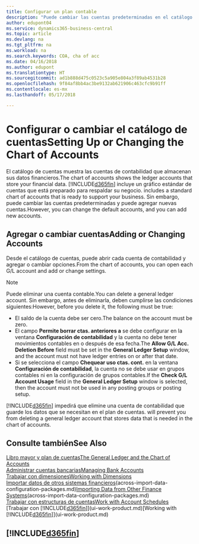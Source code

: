```yaml
---
title: Configurar un plan contable
description: "Puede cambiar las cuentas predeterminadas en el catálogo de cuentas (COA) y puede agregar nuevas cuentas."
author: edupont04
ms.service: dynamics365-business-central
ms.topic: article
ms.devlang: na
ms.tgt_pltfrm: na
ms.workload: na
ms.search.keywords: COA, cha of acc
ms.date: 04/16/2018
ms.author: edupont
ms.translationtype: HT
ms.sourcegitcommit: ad1b888d475c0523c5a905e804a3f89ab4531b28
ms.openlocfilehash: 9f84af8bb4ac3be9132ab621906c463cfc9b91ff
ms.contentlocale: es-mx
ms.lasthandoff: 05/17/2018

---
```

# <a name="setting-up-or-changing-the-chart-of-accounts"></a><span data-ttu-id="20781-103">Configurar o cambiar el catálogo de cuentas</span><span class="sxs-lookup"><span data-stu-id="20781-103">Setting Up or Changing the Chart of Accounts</span></span>
<span data-ttu-id="20781-104">El catálogo de cuentas muestra las cuentas de contabilidad que almacenan sus datos financieros.</span><span class="sxs-lookup"><span data-stu-id="20781-104">The chart of accounts shows the ledger accounts that store your financial data.</span></span> [!INCLUDE[d365fin](includes/d365fin_md.md)]<span data-ttu-id="20781-105"> incluye un gráfico estándar de cuentas que está preparado para respaldar su negocio.</span><span class="sxs-lookup"><span data-stu-id="20781-105"> includes a standard chart of accounts that is ready to support your business.</span></span>
<span data-ttu-id="20781-106">Sin embargo, puede cambiar las cuentas predeterminadas y puede agregar nuevas cuentas.</span><span class="sxs-lookup"><span data-stu-id="20781-106">However, you can change the default accounts, and you can add new accounts.</span></span>  

## <a name="adding-or-changing-accounts"></a><span data-ttu-id="20781-107">Agregar o cambiar cuentas</span><span class="sxs-lookup"><span data-stu-id="20781-107">Adding or Changing Accounts</span></span>
<span data-ttu-id="20781-108">Desde el catálogo de cuentas, puede abrir cada cuenta de contabilidad y agregar o cambiar opciones.</span><span class="sxs-lookup"><span data-stu-id="20781-108">From the chart of accounts, you can open each G/L account and add or change settings.</span></span>

> [!NOTE]  
>   <span data-ttu-id="20781-109">Puede eliminar una cuenta contable.</span><span class="sxs-lookup"><span data-stu-id="20781-109">You can delete a general ledger account.</span></span> <span data-ttu-id="20781-110">Sin embargo, antes de eliminarla, deben cumplirse las condiciones siguientes:</span><span class="sxs-lookup"><span data-stu-id="20781-110">However, before you delete it, the following must be true:</span></span>  

* <span data-ttu-id="20781-111">El saldo de la cuenta debe ser cero.</span><span class="sxs-lookup"><span data-stu-id="20781-111">The balance on the account must be zero.</span></span>  
* <span data-ttu-id="20781-112">El campo **Permite borrar ctas. anteriores a** se debe configurar en la ventana **Configuración de contabilidad** y la cuenta no debe tener movimientos contables en o después de esa fecha.</span><span class="sxs-lookup"><span data-stu-id="20781-112">The **Allow G/L Acc. Deletion Before** field must be set in the **General Ledger Setup** window, and the account must not have ledger entries on or after that date.</span></span>  
* <span data-ttu-id="20781-113">Si se selecciona el campo **Chequear uso ctas. cont.** en la ventana **Configuración de contabilidad**, la cuenta no se debe usar en grupos contables ni en la configuración de grupos contables.</span><span class="sxs-lookup"><span data-stu-id="20781-113">If the **Check G/L Account Usage** field in the **General Ledger Setup** window is selected, then the account must not be used in any posting groups or posting setup.</span></span>  

[!INCLUDE[d365fin](includes/d365fin_md.md)]<span data-ttu-id="20781-114"> impedirá que elimine una cuenta de contabilidad que guarde los datos que se necesitan en el plan de cuentas.</span><span class="sxs-lookup"><span data-stu-id="20781-114"> will prevent you from deleting a general ledger account that stores data that is needed in the chart of accounts.</span></span>  

## <a name="see-also"></a><span data-ttu-id="20781-115">Consulte también</span><span class="sxs-lookup"><span data-stu-id="20781-115">See Also</span></span>
[<span data-ttu-id="20781-116">Libro mayor y plan de cuentas</span><span class="sxs-lookup"><span data-stu-id="20781-116">The General Ledger and the Chart of Accounts</span></span>](finance-general-ledger.md)  
[<span data-ttu-id="20781-117">Administrar cuentas bancarias</span><span class="sxs-lookup"><span data-stu-id="20781-117">Managing Bank Accounts</span></span>](bank-manage-bank-accounts.md)  
[<span data-ttu-id="20781-118">Trabajar con dimensiones</span><span class="sxs-lookup"><span data-stu-id="20781-118">Working with Dimensions</span></span>](finance-dimensions.md)  
<span data-ttu-id="20781-119">[Importar datos de otros sistemas financieros](across-import-data-configuration-packages.md)(across-import-data-configuration-packages.md)</span><span class="sxs-lookup"><span data-stu-id="20781-119">[Importing Data from Other Finance Systems](across-import-data-configuration-packages.md)(across-import-data-configuration-packages.md)</span></span>  
[<span data-ttu-id="20781-120">Trabajar con estructuras de cuentas</span><span class="sxs-lookup"><span data-stu-id="20781-120">Work with Account Schedules</span></span>](bi-how-work-account-schedule.md)  
<span data-ttu-id="20781-121">[Trabajar con [!INCLUDE[d365fin](includes/d365fin_md.md)]](ui-work-product.md)</span><span class="sxs-lookup"><span data-stu-id="20781-121">[Working with [!INCLUDE[d365fin](includes/d365fin_md.md)]](ui-work-product.md)</span></span>  

## [!INCLUDE[d365fin](includes/free_trial_md.md)]

